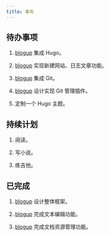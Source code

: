 ```yaml
---
title: 事务
---
```


## 待办事项

1. [blogup](https://github.com/lzxqaq/blogup.git) 集成 Hugo。

2. [blogup](https://github.com/lzxqaq/blogup.git) 实现新建网站、日志文章功能。

3. [blogup](https://github.com/lzxqaq/blogup.git) 集成 Git。

4. [blogup](https://github.com/lzxqaq/blogup.git) 设计实现 Git 管理插件。

5. 定制一个 Hugo 主题。

## 持续计划

1. 阅读。

2. 写小说。

3. 练吉他。

## 已完成

1. [blogup](https://github.com/lzxqaq/blogup.git) 设计整体框架。

2. [blogup](https://github.com/lzxqaq/blogup.git) 完成文本编辑功能。

3. [blogup](https://github.com/lzxqaq/blogup.git) 完成文档资源管理功能。